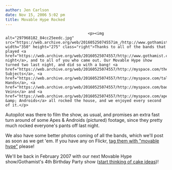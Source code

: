 ```yaml
---
author: Jen Carlson
date: Nov 15, 2006 5:02 pm
title: Movable Hype Rocked
---
```


	
										<p><img alt="297968182_84cc25eedc.jpg" src="https://web.archive.org/web/20160525074557im_/http://www.gothamist.com/attachments/arts_jen/297968182_84cc25eedc.jpg" width="350" height="275" class="right">Thanks to all of the bands that played <a href="https://web.archive.org/web/20160525074557/http://www.gothamist.com/archives/2006/11/14/movable_hype_is_1.php">last night</a>, and to all of you who came out. Our Movable Hype show turned two last night, and did so with a bang! <a href="https://web.archive.org/web/20160525074557/http://myspace.com/thesubjects">The Subjects</a>, <a href="https://web.archive.org/web/20160525074557/http://myspace.com/tallhands">Tall Hands</a>, <a href="https://web.archive.org/web/20160525074557/http://myspace.com/badveins">Bad Veins</a> and <a href="https://web.archive.org/web/20160525074557/http://myspace.com/apesandandroids">Apes &amp; Androids</a> all rocked the house, and we enjoyed every second of it.</p>

<p>Autopilot was there to film the show, as usual, and promises an extra fast turn around of some Apes &amp; Androids (pictured) footage, since they pretty much rocked everyone&apos;s pants off last night. </p>

<p>We also have some better photos coming of all the bands, which we&apos;ll post as soon as we get &apos;em. If you have any on Flickr, <a href="https://web.archive.org/web/20160525074557/http://www.flickr.com/photos/tags/movablehype/">tag them with &quot;movable hype&quot;</a> please!</p>

<p>We&apos;ll be back in February 2007 with our next Movable Hype show/Gothamist&apos;s 4th Birthday Party show (<a href="https://web.archive.org/web/20160525074557/http://www.gothamist.com/archives/2006/02/09/let_us_eat_cake.php">start thinking of cake ideas</a>)! </p>					
										
									
				